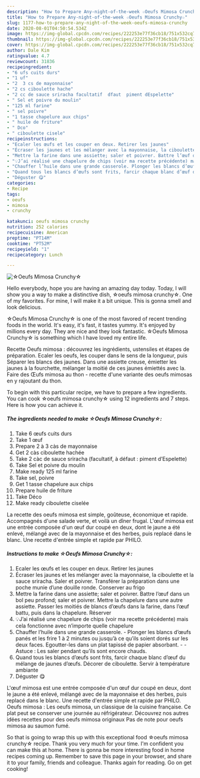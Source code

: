 ```yaml
---
description: "How to Prepare Any-night-of-the-week ☆Oeufs Mimosa Crunchy☆"
title: "How to Prepare Any-night-of-the-week ☆Oeufs Mimosa Crunchy☆"
slug: 1177-how-to-prepare-any-night-of-the-week-oeufs-mimosa-crunchy
date: 2020-08-01T04:50:54.534Z
image: https://img-global.cpcdn.com/recipes/222253e77f36cb18/751x532cq70/☆oeufs-mimosa-crunchy☆-photo-principale-de-la-recette.jpg
thumbnail: https://img-global.cpcdn.com/recipes/222253e77f36cb18/751x532cq70/☆oeufs-mimosa-crunchy☆-photo-principale-de-la-recette.jpg
cover: https://img-global.cpcdn.com/recipes/222253e77f36cb18/751x532cq70/☆oeufs-mimosa-crunchy☆-photo-principale-de-la-recette.jpg
author: Dale Kim
ratingvalue: 4.7
reviewcount: 31836
recipeingredient:
- "6 ufs cuits durs"
- "1 uf"
- "2  3 cs de mayonnaise"
- "2 cs ciboulette hache"
- "2 cc de sauce sriracha facultatif  dfaut  piment dEspelette"
- " Sel et poivre du moulin"
- "125 ml farine"
- " sel poivre"
- "1 tasse chapelure aux chips"
- " huile de friture"
- " Dco"
- " ciboulette cisele"
recipeinstructions:
- "Ecaler les œufs et les couper en deux. Retirer les jaunes"
- "Écraser les jaunes et les mélanger avec la mayonnaise, la ciboulette et la sauce sriracha. Saler et poivrer. Transférer la préparation dans une poche munie d’une douille ronde. Conserver au frigo"
- "Mettre la farine dans une assiette; saler et poivrer. Battre l’œuf dans un bol peu profond; saler et poivrer. Mettre la chapelure dans une autre assiette. Passer les moitiés de blancs d’œufs dans la farine, dans l’œuf battu, puis dans la chapelure. Réserver"
- "💡J’ai réalisé une chapelure de chips (voir ma recette précédente) mais cela fonctionne avec n’importe quelle chapelure"
- "Chauffer l’huile dans une grande casserole. Plonger les blancs d’œufs panés et les frire 1 à 2 minutes ou jusqu’à ce qu’ils soient dorés sur les deux faces. Egoutter-les dans un plat tapissé de papier absorbant.   Astuce : Les saler pendant qu’ils sont encore chauds."
- "Quand tous les blancs d’œufs sont frits, farcir chaque blanc d’œuf du mélange de jaunes d’œufs. Décorer de ciboulette. Servir à température ambiante"
- "Déguster 😋"
categories:
- Recipe
tags:
- oeufs
- mimosa
- crunchy

katakunci: oeufs mimosa crunchy 
nutrition: 252 calories
recipecuisine: American
preptime: "PT14M"
cooktime: "PT52M"
recipeyield: "1"
recipecategory: Lunch

---
```



![☆Oeufs Mimosa Crunchy☆](https://img-global.cpcdn.com/recipes/222253e77f36cb18/751x532cq70/☆oeufs-mimosa-crunchy☆-photo-principale-de-la-recette.jpg)

Hello everybody, hope you are having an amazing day today. Today, I will show you a way to make a distinctive dish, ☆oeufs mimosa crunchy☆. One of my favorites. For mine, I will make it a bit unique. This is gonna smell and look delicious.

☆Oeufs Mimosa Crunchy☆ is one of the most favored of recent trending foods in the world. It's easy, it's fast, it tastes yummy. It's enjoyed by millions every day. They are nice and they look fantastic. ☆Oeufs Mimosa Crunchy☆ is something which I have loved my entire life.

Recette Oeufs mimosa : découvrez les ingrédients, ustensiles et étapes de préparation. Ecaler les oeufs, les couper dans le sens de la longueur, puis Séparer les blancs des jaunes. Dans une assiette creuse, émietter les jaunes à la fourchette, mélanger la moitié de ces jaunes émiettés avec la. Faire des Œufs mimosa au thon - recette d&#39;une variante des oeufs mimosas en y rajoutant du thon.


To begin with this particular recipe, we have to prepare a few ingredients. You can cook ☆oeufs mimosa crunchy☆ using 12 ingredients and 7 steps. Here is how you can achieve it.

<!--inarticleads1-->

##### The ingredients needed to make ☆Oeufs Mimosa Crunchy☆:

1. Take 6 œufs cuits durs
1. Take 1 œuf
1. Prepare 2 à 3 càs de mayonnaise
1. Get 2 càs ciboulette hachée
1. Take 2 càc de sauce sriracha (facultatif, à défaut : piment d’Espelette)
1. Take  Sel et poivre du moulin
1. Make ready 125 ml farine
1. Take  sel, poivre
1. Get 1 tasse chapelure aux chips
1. Prepare  huile de friture
1. Take  Déco
1. Make ready  ciboulette ciselée


La recette des oeufs mimosa est simple, goûteuse, économique et rapide. Accompagnés d&#39;une salade verte, et voilà un dîner frugal. L&#39;œuf mimosa est une entrée composée d&#39;un œuf dur coupé en deux, dont le jaune a été enlevé, mélangé avec de la mayonnaise et des herbes, puis replacé dans le blanc. Une recette d&#39;entrée simple et rapide par PHILO. 

<!--inarticleads2-->

##### Instructions to make ☆Oeufs Mimosa Crunchy☆:

1. Ecaler les œufs et les couper en deux. Retirer les jaunes
1. Écraser les jaunes et les mélanger avec la mayonnaise, la ciboulette et la sauce sriracha. Saler et poivrer. Transférer la préparation dans une poche munie d’une douille ronde. Conserver au frigo
1. Mettre la farine dans une assiette; saler et poivrer. Battre l’œuf dans un bol peu profond; saler et poivrer. Mettre la chapelure dans une autre assiette. Passer les moitiés de blancs d’œufs dans la farine, dans l’œuf battu, puis dans la chapelure. Réserver
1. 💡J’ai réalisé une chapelure de chips (voir ma recette précédente) mais cela fonctionne avec n’importe quelle chapelure
1. Chauffer l’huile dans une grande casserole. - Plonger les blancs d’œufs panés et les frire 1 à 2 minutes ou jusqu’à ce qu’ils soient dorés sur les deux faces. Egoutter-les dans un plat tapissé de papier absorbant.  -  - Astuce : Les saler pendant qu’ils sont encore chauds.
1. Quand tous les blancs d’œufs sont frits, farcir chaque blanc d’œuf du mélange de jaunes d’œufs. Décorer de ciboulette. Servir à température ambiante
1. Déguster 😋


L&#39;œuf mimosa est une entrée composée d&#39;un œuf dur coupé en deux, dont le jaune a été enlevé, mélangé avec de la mayonnaise et des herbes, puis replacé dans le blanc. Une recette d&#39;entrée simple et rapide par PHILO. Oeufs mimosa : Les oeufs mimosa, un classique de la cuisine française. Ce plat peut se conserver une journée au réfrigérateur. Découvrez nos autres idées recettes pour des oeufs mimosa originaux  Pas de note pour oeufs mimosa au saumon fumé. 

So that is going to wrap this up with this exceptional food ☆oeufs mimosa crunchy☆ recipe. Thank you very much for your time. I'm confident you can make this at home. There is gonna be more interesting food in home recipes coming up. Remember to save this page in your browser, and share it to your family, friends and colleague. Thanks again for reading. Go on get cooking!
